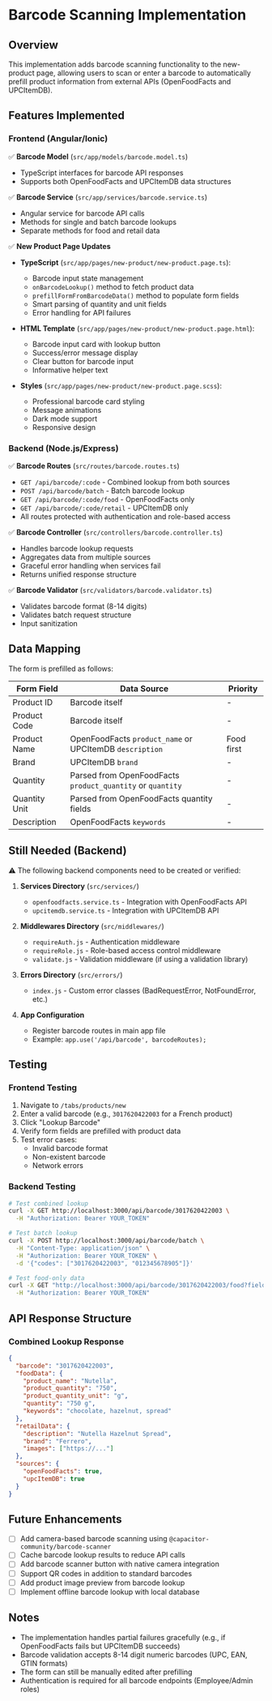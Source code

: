 # Barcode Scanning Implementation

## Overview
This implementation adds barcode scanning functionality to the new-product page, allowing users to scan or enter a barcode to automatically prefill product information from external APIs (OpenFoodFacts and UPCItemDB).

## Features Implemented

### Frontend (Angular/Ionic)
✅ **Barcode Model** (`src/app/models/barcode.model.ts`)
- TypeScript interfaces for barcode API responses
- Supports both OpenFoodFacts and UPCItemDB data structures

✅ **Barcode Service** (`src/app/services/barcode.service.ts`)
- Angular service for barcode API calls
- Methods for single and batch barcode lookups
- Separate methods for food and retail data

✅ **New Product Page Updates**
- **TypeScript** (`src/app/pages/new-product/new-product.page.ts`):
  - Barcode input state management
  - `onBarcodeLookup()` method to fetch product data
  - `prefillFormFromBarcodeData()` method to populate form fields
  - Smart parsing of quantity and unit fields
  - Error handling for API failures

- **HTML Template** (`src/app/pages/new-product/new-product.page.html`):
  - Barcode input card with lookup button
  - Success/error message display
  - Clear button for barcode input
  - Informative helper text

- **Styles** (`src/app/pages/new-product/new-product.page.scss`):
  - Professional barcode card styling
  - Message animations
  - Dark mode support
  - Responsive design

### Backend (Node.js/Express)
✅ **Barcode Routes** (`src/routes/barcode.routes.ts`)
- `GET /api/barcode/:code` - Combined lookup from both sources
- `POST /api/barcode/batch` - Batch barcode lookup
- `GET /api/barcode/:code/food` - OpenFoodFacts only
- `GET /api/barcode/:code/retail` - UPCItemDB only
- All routes protected with authentication and role-based access

✅ **Barcode Controller** (`src/controllers/barcode.controller.ts`)
- Handles barcode lookup requests
- Aggregates data from multiple sources
- Graceful error handling when services fail
- Returns unified response structure

✅ **Barcode Validator** (`src/validators/barcode.validator.ts`)
- Validates barcode format (8-14 digits)
- Validates batch request structure
- Input sanitization

## Data Mapping

The form is prefilled as follows:

| Form Field | Data Source | Priority |
|------------|-------------|----------|
| Product ID | Barcode itself | - |
| Product Code | Barcode itself | - |
| Product Name | OpenFoodFacts `product_name` or UPCItemDB `description` | Food first |
| Brand | UPCItemDB `brand` | - |
| Quantity | Parsed from OpenFoodFacts `product_quantity` or `quantity` | - |
| Quantity Unit | Parsed from OpenFoodFacts quantity fields | - |
| Description | OpenFoodFacts `keywords` | - |

## Still Needed (Backend)

⚠️ The following backend components need to be created or verified:

1. **Services Directory** (`src/services/`)
   - `openfoodfacts.service.ts` - Integration with OpenFoodFacts API
   - `upcitemdb.service.ts` - Integration with UPCItemDB API

2. **Middlewares Directory** (`src/middlewares/`)
   - `requireAuth.js` - Authentication middleware
   - `requireRole.js` - Role-based access control middleware
   - `validate.js` - Validation middleware (if using a validation library)

3. **Errors Directory** (`src/errors/`)
   - `index.js` - Custom error classes (BadRequestError, NotFoundError, etc.)

4. **App Configuration**
   - Register barcode routes in main app file
   - Example: `app.use('/api/barcode', barcodeRoutes);`

## Testing

### Frontend Testing
1. Navigate to `/tabs/products/new`
2. Enter a valid barcode (e.g., `3017620422003` for a French product)
3. Click "Lookup Barcode"
4. Verify form fields are prefilled with product data
5. Test error cases:
   - Invalid barcode format
   - Non-existent barcode
   - Network errors

### Backend Testing
```bash
# Test combined lookup
curl -X GET http://localhost:3000/api/barcode/3017620422003 \
  -H "Authorization: Bearer YOUR_TOKEN"

# Test batch lookup
curl -X POST http://localhost:3000/api/barcode/batch \
  -H "Content-Type: application/json" \
  -H "Authorization: Bearer YOUR_TOKEN" \
  -d '{"codes": ["3017620422003", "012345678905"]}'

# Test food-only data
curl -X GET "http://localhost:3000/api/barcode/3017620422003/food?fields=product_name,quantity" \
  -H "Authorization: Bearer YOUR_TOKEN"
```

## API Response Structure

### Combined Lookup Response
```json
{
  "barcode": "3017620422003",
  "foodData": {
    "product_name": "Nutella",
    "product_quantity": "750",
    "product_quantity_unit": "g",
    "quantity": "750 g",
    "keywords": "chocolate, hazelnut, spread"
  },
  "retailData": {
    "description": "Nutella Hazelnut Spread",
    "brand": "Ferrero",
    "images": ["https://..."]
  },
  "sources": {
    "openFoodFacts": true,
    "upcItemDB": true
  }
}
```

## Future Enhancements

- [ ] Add camera-based barcode scanning using `@capacitor-community/barcode-scanner`
- [ ] Cache barcode lookup results to reduce API calls
- [ ] Add barcode scanner button with native camera integration
- [ ] Support QR codes in addition to standard barcodes
- [ ] Add product image preview from barcode lookup
- [ ] Implement offline barcode lookup with local database

## Notes

- The implementation handles partial failures gracefully (e.g., if OpenFoodFacts fails but UPCItemDB succeeds)
- Barcode validation accepts 8-14 digit numeric barcodes (UPC, EAN, GTIN formats)
- The form can still be manually edited after prefilling
- Authentication is required for all barcode endpoints (Employee/Admin roles)
